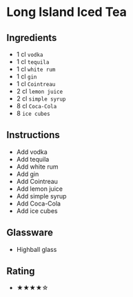 # Long Island Iced Tea

## Ingredients
- 1 cl `vodka`
- 1 cl `tequila`
- 1 cl `white rum`
- 1 cl `gin`
- 1 cl `Cointreau`
- 2 cl `lemon juice`
- 2 cl `simple syrup`
- 8 cl `Coca-Cola`
- 8 `ice cubes`

## Instructions
- Add vodka
- Add tequila
- Add white rum
- Add gin
- Add Cointreau
- Add lemon juice
- Add simple syrup
- Add Coca-Cola
- Add ice cubes

## Glassware
- Highball glass

## Rating
- ★★★★☆